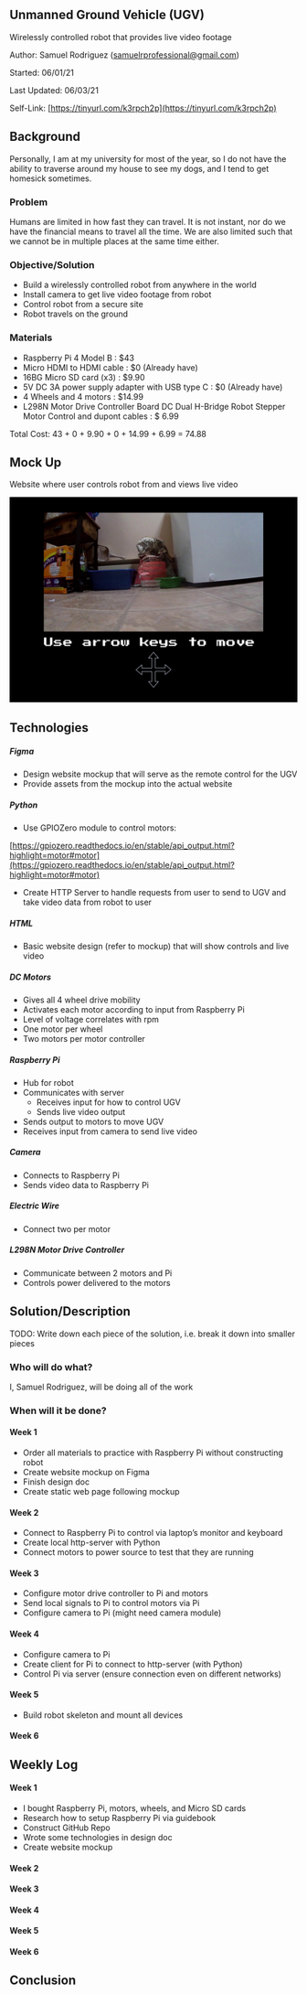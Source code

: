 
<h2>  Unmanned Ground Vehicle (UGV)</h2>


<p>Wirelessly controlled robot that provides live video footage

Author: Samuel Rodriguez ([samuelrprofessional@gmail.com](mailto:samuelrprofessional@gmail.com))

Started: 06/01/21

Last Updated: 06/03/21

Self-Link: [https://tinyurl.com/k3rpch2p](https://tinyurl.com/k3rpch2p)

<h2>Background</h2>


Personally, I am at my university for most of the year, so I do not have the ability to traverse around my house to see my dogs, and I tend to get homesick sometimes.

<h3>Problem</h3>


Humans are limited in how fast they can travel. It is not instant, nor do we have the financial means to travel all the time. We are also limited such that we cannot be in multiple places at the same time either.

<h3>Objective/Solution</h3>




*   Build a wirelessly controlled robot from anywhere in the world
*   Install camera to get live video footage from robot
*   Control robot from a secure site
*   Robot travels on the ground

<h3>Materials</h3>




*   Raspberry Pi 4 Model B : $43
*   Micro HDMI to HDMI cable : $0 (Already have)
*   16BG Micro SD card (x3) : $9.90
*   5V DC 3A power supply adapter with USB type C : $0 (Already have)
*   4 Wheels and 4 motors : $14.99
*   L298N Motor Drive Controller Board DC Dual H-Bridge Robot Stepper Motor Control and dupont cables : $ 6.99

Total Cost: 43 + 0 + 9.90 + 0 + 14.99 + 6.99 = 74.88

<h2>Mock Up</h2>


Website where user controls robot from and views live video

![alt_text](src/remote-robot-control-center.png "image_tooltip")


<h2>Technologies</h2>


<h5>Figma</h5>




*   Design website mockup that will serve as the remote control for the UGV
*   Provide assets from the mockup into the actual website

<h5>Python</h5>




*   Use GPIOZero module to control motors:

[https://gpiozero.readthedocs.io/en/stable/api_output.html?highlight=motor#motor](https://gpiozero.readthedocs.io/en/stable/api_output.html?highlight=motor#motor)



*   Create HTTP Server to handle requests from user to send to UGV and take video data from robot to user

<h5>HTML</h5>




*   Basic website design (refer to mockup) that will show controls and live video

<h5>DC Motors</h5>




*   Gives all 4 wheel drive mobility
*   Activates each motor according to input from Raspberry Pi
*   Level of voltage correlates with rpm
*   One motor per wheel
*   Two motors per motor controller

<h5>Raspberry Pi</h5>




*   Hub for robot
*   Communicates with server
    *   Receives input for how to control UGV
    *   Sends live video output
*   Sends output to motors to move UGV
*   Receives input from camera to send live video

<h5>Camera</h5>




*   Connects to Raspberry Pi
*   Sends video data to Raspberry Pi

<h5>Electric Wire</h5>




*   Connect two per motor

<h5>L298N Motor Drive Controller</h5>




*   Communicate between 2 motors and Pi
*   Controls power delivered to the motors

<h2>Solution/Description</h2>


TODO: Write down each piece of the solution, i.e. break it down into smaller pieces

<h3>Who will do what?</h3>


I, Samuel Rodriguez, will be doing all of the work

<h3>When will it be done?</h3>


<h4>Week 1</h4>




*   Order all materials to practice with Raspberry Pi without constructing robot
*   Create website mockup on Figma
*   Finish design doc
*   Create static web page following mockup

<h4>Week 2</h4>




*   Connect to Raspberry Pi to control via laptop’s monitor and keyboard
*   Create local http-server with Python
*   Connect motors to power source to test that they are running

<h4>Week 3</h4>




*   Configure motor drive controller to Pi and motors
*   Send local signals to Pi to control motors via Pi
*   Configure camera to Pi (might need camera module)

<h4>Week 4</h4>




*   Configure camera to Pi
*   Create client for Pi to connect to http-server (with Python)
*   Control Pi via server (ensure connection even on different networks)

<h4>Week 5</h4>




*   Build robot skeleton and mount all devices

<h4>Week 6</h4>


<h2>Weekly Log</h2>


<h4>Week 1</h4>




*   I bought Raspberry Pi, motors, wheels, and Micro SD cards
*   Research how to setup Raspberry Pi via guidebook 
*   Construct GitHub Repo
*   Wrote some technologies in design doc
*   Create website mockup

<h4>Week 2</h4>


<h4>Week 3</h4>


<h4>Week 4</h4>


<h4>Week 5</h4>


<h4>Week 6</h4>


<h2>Conclusion</h2>

